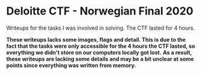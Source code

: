 # Deloitte CTF - Norwegian Final 2020
Writeups for the tasks I was involved in solving.
The CTF lasted for 4 hours.

**These writeups lacks some images, flags and detail. This is due to the fact that the tasks were only accessible for the 4 hours the CTF lasted, so everything we didn't store on our computers locally got lost.**
**As a result, these writeups are lacking some details and may be a bit unclear at some points since everything was written from memory.**